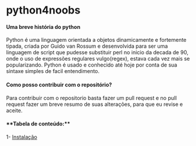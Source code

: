 # python4noobs

<h4>Uma breve história do python</h4>
Python é uma linguagem orientada a objetos dinamicamente e fortemente tipada, criada por Guido van Rossum e desenvolvida para ser uma linguagem de script que pudesse substituir perl no inicio da decada de 90, onde o uso de expressões regulares vulgo(regex), estava cada vez mais se popularizando. Python é usado e conhecido até hoje por conta de sua sintaxe simples de facil entendimento.

<h4>Como posso contribuir com o repositório?</h4>
Para contribuir com o repositorio basta fazer um pull request e no pull request fazer um breve resumo de suas alterações, para que eu revise e aceite.

<h4>**Tabela de conteúdo:**</h4>
1- <a href="https://github.com/BrunoCiccarino/python4noobs/edit/main/instala%C3%A7%C3%A3o/README.md">Instalação</a>
